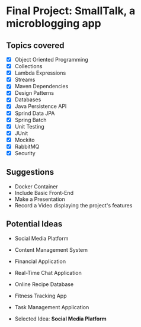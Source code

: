 # Final Project: **SmallTalk**, a microblogging app

## Topics covered
- [x] Object Oriented Programming
- [x] Collections
- [x] Lambda Expressions
- [x] Streams
- [x] Maven Dependencies
- [x] Design Patterns
- [x] Databases
- [x] Java Persistence API
- [x] Sprind Data JPA
- [x] Spring Batch
- [x] Unit Testing
- [x] JUnit
- [x] Mockito
- [x] RabbitMQ
- [x] Security

## Suggestions
- Docker Container
- Include Basic Front-End
- Make a Presentation
- Record a Video displaying the project's features

## Potential Ideas
- Social Media Platform
- Content Management System
- Financial Application
- Real-Time Chat Application
- Online Recipe Database
- Fitness Tracking App
- Task Management Application

- Selected Idea: **Social Media Platform**

